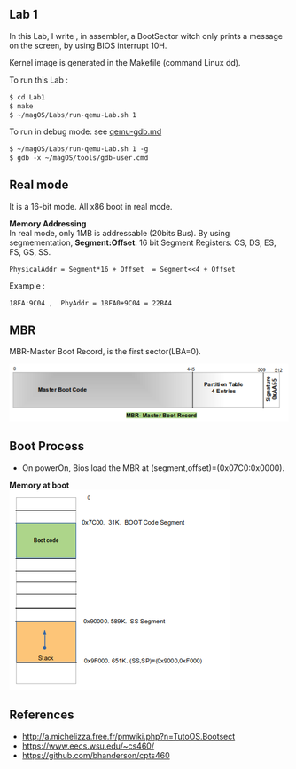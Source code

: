 ## Lab 1
In this Lab, I write , in assembler,  a BootSector witch only prints a message on the screen, by using BIOS interrupt 10H.

Kernel image is generated in the Makefile (command Linux dd).

To run this Lab :
	
	$ cd Lab1 
	$ make
	$ ~/magOS/Labs/run-qemu-Lab.sh 1

To run in debug mode: see [qemu-gdb.md](/documentation/kernel/qemu-gdb.md)
	
	$ ~/magOS/Labs/run-qemu-Lab.sh 1 -g
	$ gdb -x ~/magOS/tools/gdb-user.cmd


## Real mode 
It is a 16-bit mode. All x86 boot in real mode.

**Memory Addressing**  
In real mode, only 1MB is addressable (20bits Bus). By using segmementation, **Segment:Offset**. 16 bit Segment Registers:  CS, DS, ES, FS, GS, SS. 

    PhysicalAddr = Segment*16 + Offset  = Segment<<4 + Offset

Example : 
    
    18FA:9C04 ,  PhyAddr = 18FA0+9C04 = 22BA4

## MBR
MBR-Master Boot Record, is the first sector(LBA=0).

![](/documentation/images/MBR.png)

## Boot Process
- On powerOn, Bios load the MBR at (segment,offset)=(0x07C0:0x0000).

**Memory at boot**  
![](/documentation/images/Memory-Boot-Lab1.png)


## References
- http://a.michelizza.free.fr/pmwiki.php?n=TutoOS.Bootsect
- https://www.eecs.wsu.edu/~cs460/
- https://github.com/bhanderson/cpts460